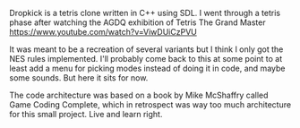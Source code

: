 Dropkick is a tetris clone written in C++ using SDL. I went through a tetris phase after watching the AGDQ exhibition of Tetris The Grand Master https://www.youtube.com/watch?v=ViwDUiCzPVU

It was meant to be a recreation of several variants but I think I only got the NES rules implemented. I'll probably come back to this at some point to at least add a menu for picking modes instead of doing it in code, and maybe some sounds. But here it sits for now.

The code architecture was based on a book by Mike McShaffry called Game Coding Complete, which in retrospect was way too much architecture for this small project. Live and learn right.